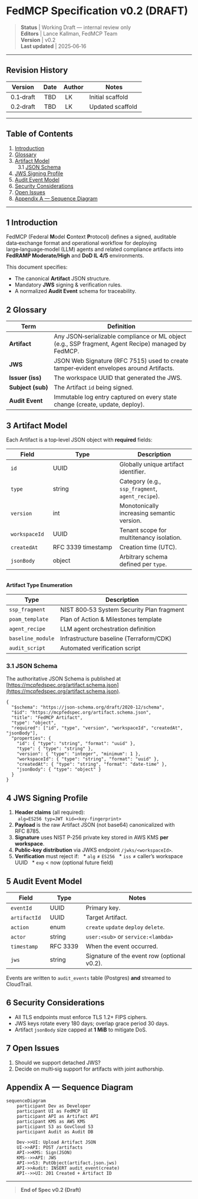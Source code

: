 # FedMCP Specification v0.2 (DRAFT)

> **Status** | Working Draft — internal review only\
> **Editors** | Lance Kallman, FedMCP Team\
> **Version** | v0.2\
> **Last updated** | 2025‑06‑16

---

## Revision History

| Version     | Date  | Author | Notes             |
| ----------- | ----- | ------ | ----------------- |
|  0.1‑draft  |  TBD  |  LK    | Initial scaffold  |
|  0.2‑draft  |  TBD  |  LK    | Updated scaffold  |

---

## Table of Contents

1. [Introduction](#1-introduction)
2. [Glossary](#2-glossary)
3. [Artifact Model](#3-artifact-model)\
     3.1 [JSON Schema](#31-json-schema)
4. [JWS Signing Profile](#4-jws-signing-profile)
5. [Audit Event Model](#5-audit-event-model)
6. [Security Considerations](#6-security-considerations)
7. [Open Issues](#7-open-issues)
8. [Appendix A — Sequence Diagram](#appendix-a-—-sequence-diagram)

---

## 1 Introduction

FedMCP (Federal **M**odel **C**ontext **P**rotocol) defines a signed, auditable data‑exchange format and operational workflow for deploying large‑language‑model (LLM) agents and related compliance artifacts into **FedRAMP Moderate/High** and **DoD IL 4/5** environments.

This document specifies:

- The canonical **Artifact** JSON structure.
- Mandatory **JWS** signing & verification rules.
- A normalized **Audit Event** schema for traceability.

## 2 Glossary

| Term              | Definition                                                                                          |
| ----------------- | --------------------------------------------------------------------------------------------------- |
| **Artifact**      | Any JSON‐serializable compliance or ML object (e.g., SSP fragment, Agent Recipe) managed by FedMCP. |
| **JWS**           | JSON Web Signature (RFC 7515) used to create tamper‑evident envelopes around Artifacts.             |
| **Issuer (iss)**  | The workspace UUID that generated the JWS.                                                          |
| **Subject (sub)** | The Artifact `id` being signed.                                                                     |
| **Audit Event**   | Immutable log entry captured on every state change (create, update, deploy).                        |

## 3 Artifact Model

Each Artifact is a top‑level JSON object with **required** fields:

| Field           | Type                 | Description                                      |
| --------------- | -------------------- | ------------------------------------------------ |
|  `id`           |  UUID                | Globally unique artifact identifier.             |
|  `type`         |  string              | Category (e.g., `ssp_fragment`, `agent_recipe`). |
|  `version`      |  int                 | Monotonically increasing semantic version.       |
|  `workspaceId`  |  UUID                | Tenant scope for multitenancy isolation.         |
|  `createdAt`    |  RFC 3339 timestamp  | Creation time (UTC).                             |
|  `jsonBody`     |  object              | Arbitrary schema defined per `type`.             |

\
**Artifact Type Enumeration**

| Type              | Description                               |
| ----------------- | ----------------------------------------- |
| `ssp_fragment`    | NIST 800‑53 System Security Plan fragment |
| `poam_template`   | Plan of Action & Milestones template      |
| `agent_recipe`    | LLM agent orchestration definition        |
| `baseline_module` | Infrastructure baseline (Terraform/CDK)   |
| `audit_script`    | Automated verification script             |

### 3.1 JSON Schema

The authoritative JSON Schema is published at [https://mcpfedspec.org/artifact.schema.json](https://mcpfedspec.org/artifact.schema.json).

```jsonc
{
  "$schema": "https://json-schema.org/draft/2020-12/schema",
  "$id": "https://mcpfedspec.org/artifact.schema.json",
  "title": "FedMCP Artifact",
  "type": "object",
  "required": ["id", "type", "version", "workspaceId", "createdAt", "jsonBody"],
  "properties": {
    "id": { "type": "string", "format": "uuid" },
    "type": { "type": "string" },
    "version": { "type": "integer", "minimum": 1 },
    "workspaceId": { "type": "string", "format": "uuid" },
    "createdAt": { "type": "string", "format": "date-time" },
    "jsonBody": { "type": "object" }
  }
}
```

## 4 JWS Signing Profile

1. **Header claims** (all required):\
     `alg=ES256`  `typ=JWT`  `kid=<key‑fingerprint>`
2. **Payload** is the raw Artifact JSON (not base64) canonicalized with RFC 8785.
3. **Signature** uses NIST P‑256 private key stored in AWS KMS **per workspace**.
4. **Public‑key distribution** via JWKS endpoint `/jwks/<workspaceId>`.
5. **Verification** must reject if:   \* `alg` ≠ `ES256`   \* `iss` ≠ caller’s workspace UUID   \* `exp` < now (optional future field)

## 5 Audit Event Model

| Field          | Type       | Notes                                       |
| -------------- | ---------- | ------------------------------------------- |
|  `eventId`     |  UUID      | Primary key.                                |
|  `artifactId`  |  UUID      | Target Artifact.                            |
|  `action`      |  enum      | `create` `update` `deploy` `delete`.        |
|  `actor`       |  string    | `user:<sub>` or `service:<lambda>`          |
|  `timestamp`   |  RFC 3339  | When the event occurred.                    |
|  `jws`         |  string    | Signature of the event row (optional v0.2). |

Events are written to `audit_events` table (Postgres) **and** streamed to CloudTrail.

## 6 Security Considerations

- All TLS endpoints must enforce TLS 1.2+ FIPS ciphers.
- JWS keys rotate every 180 days; overlap grace period 30 days.
- Artifact `jsonBody` size capped at **1 MiB** to mitigate DoS.

## 7 Open Issues

1. Should we support detached JWS?
2. Decide on multi‑sig support for artifacts with joint authorship.

## Appendix A — Sequence Diagram

```mermaid
sequenceDiagram
    participant Dev as Developer
    participant UI as FedMCP UI
    participant API as Artifact API
    participant KMS as AWS KMS
    participant S3 as GovCloud S3
    participant Audit as Audit DB

    Dev->>UI: Upload Artifact JSON
    UI->>API: POST /artifacts
    API->>KMS: Sign(JSON)
    KMS-->>API: JWS
    API->>S3: PutObject(artifact.json.jws)
    API->>Audit: INSERT audit_event(create)
    API-->>UI: 201 Created + Artifact ID
```

---

> **End of Spec v0.2 (Draft)**

